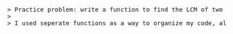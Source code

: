 <pre> 
> Practice problem: write a function to find the LCM of two numbers
>
> I used seperate functions as a way to organize my code, also allows for expandability
</pre>